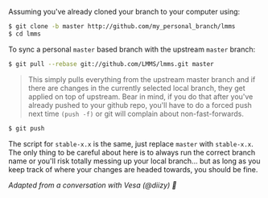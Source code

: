 Assuming you've already cloned your branch to your computer using:

```bash
$ git clone -b master http://github.com/my_personal_branch/lmms
$ cd lmms
```


To sync a personal `master` based branch with the upstream `master` branch:

```bash
$ git pull --rebase git://github.com/LMMS/lmms.git master
```

> This simply pulls everything from the upstream master branch and if there
are changes in the currently selected local branch, they get applied on
top of upstream. Bear in mind, if you do that after you've already
pushed to your github repo, you'll have to do a forced push next time
`(push -f)` or git will complain about non-fast-forwards.

```bash
$ git push
```

The script for `stable-x.x` is the same, just replace `master` with
`stable-x.x`. The only thing to be careful about here is to always run the
correct branch name or you'll risk totally messing up your local branch...
but as long as you keep track of where your changes are headed towards,
you should be fine.

*Adapted from a conversation with Vesa (@diizy) :jack_o_lantern:*
